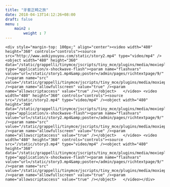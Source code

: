 ```yaml
---
title: "牙套正畸之旅"
date: 2018-04-13T14:12:26+08:00
draft: false
menu : 
    main2 :
        weight : 7
---
```


    <div style="margin-top: 100px;" align="center"><video width="480" height="360" controls="controls"><source src="http://www.aokiyouyou.com/static/story2.mp4" type="video/mp4" /><object width="480" height="360" data="/static/grappelli/tinymce/jscripts/tiny_mce/plugins/media/moxieplayer.swf" type="application/x-shockwave-flash"><param name="flashvars" value="url=/static/story1.mp4&amp;poster=/admin/pages/richtextpage/9/" /><param name="src" value="/static/grappelli/tinymce/jscripts/tiny_mce/plugins/media/moxieplayer.swf" /><param name="allowfullscreen" value="true" /><param name="allowscriptaccess" value="true" /></object>   </video> <video width="480" height="360" controls="controls"><source src="/static/story2.mp4" type="video/mp4" /><object width="480" height="360" data="/static/grappelli/tinymce/jscripts/tiny_mce/plugins/media/moxieplayer.swf" type="application/x-shockwave-flash"><param name="flashvars" value="url=/static/story2.mp4&amp;poster=/admin/pages/richtextpage/9/" /><param name="src" value="/static/grappelli/tinymce/jscripts/tiny_mce/plugins/media/moxieplayer.swf" /><param name="allowfullscreen" value="true" /><param name="allowscriptaccess" value="true" /></object>   </video> <video width="480" height="360" controls="controls"><source src="/static/story3.mp4" type="video/mp4" /><object width="480" height="360" data="/static/grappelli/tinymce/jscripts/tiny_mce/plugins/media/moxieplayer.swf" type="application/x-shockwave-flash"><param name="flashvars" value="url=/static/story3.mp4&amp;poster=/admin/pages/richtextpage/9/" /><param name="src" value="/static/grappelli/tinymce/jscripts/tiny_mce/plugins/media/moxieplayer.swf" /><param name="allowfullscreen" value="true" /><param name="allowscriptaccess" value="true" /></object>   </video></div>